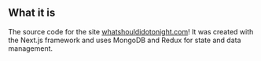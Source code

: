 ## What it is
The source code for the site [whatshouldidotonight.com](https://whatshouldidotonight.com)! It was created with the Next.js framework and uses MongoDB and Redux for state and data management.
